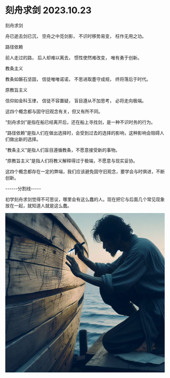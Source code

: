 # 刻舟求剑 2023.10.23

刻舟求剑

舟已逝去剑已沉，
空舟之中觅剑影，
不识时移势易变，
枉作无用之功。

路径依赖

前人走过的路，
后人却难以离去，
惯性使然难改变，
唯有勇于创新。

教条主义

教条如磐石坚固，
信徒唯唯诺诺，
不思进取墨守成规，
终将落后于时代。

原教旨主义

信仰如金科玉律，
信徒不容置疑，
盲目遵从不加思考，
必将走向极端。

这四个概念都与固守旧观念有关，但又有所不同。

“刻舟求剑”是指在船已经离开后，还在船上寻找剑，是一种不识时务的行为。

“路径依赖”是指人们在做出选择时，会受到过去的选择的影响，这种影响会阻碍人们做出新的选择。

“教条主义”是指人们盲目遵循教条，不愿意接受新的事物。

“原教旨主义”是指人们将教义解释得过于极端，不愿意与现实妥协。

这四个概念都存在一定的弊端，我们应该避免固守旧观念，要学会与时俱进，不断创新。

------分割线-----

初学刻舟求剑觉得不可思议，哪里会有这么蠢的人。现在把它与后面几个常见现象放在一起，就知道人就是这么蠢。

![](pic/刻舟求剑.jpg)

